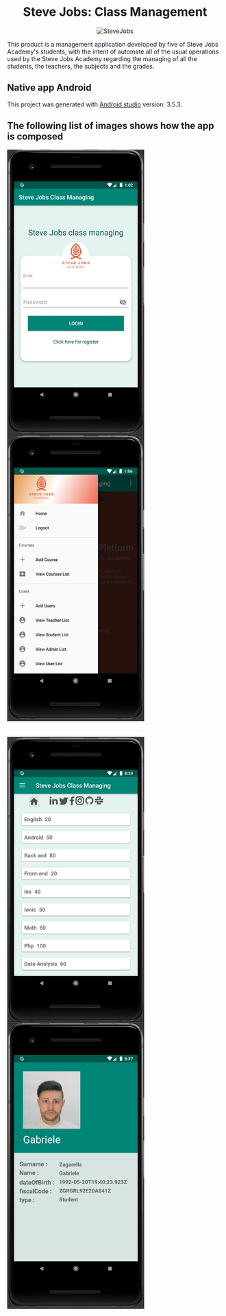 <h1 align=center>Steve Jobs: Class Management </h1>
<p align=center>
  <img src=https://i.imgur.com/nUnIWCS.jpg alt=SteveJobs Academy>
</p>
This product is a management application developed by five of Steve Jobs Academy's students, with the intent of automate all of the usual operations used by the Steve Jobs Academy regarding the managing of all the students, the teachers, the subjects and the grades.

## Native app Android

This project was generated with [Android studio](https://developer.android.com/studio?gclid=Cj0KCQjwmpb0BRCBARIsAG7y4zbuHXssZ1KH7rWsVGNI2xHxWAY20wqwJJ37m7E4Qw8R---0UlVZkpAaAu8FEALw_wcB&gclsrc=aw.ds) version: 3.5.3.

## The following list of images shows how the app is composed
<div>
  <img align="left" width="320" alt="login" src="https://github.com/corradodiba/scm-android-native-app/blob/master/assets/login.png">
  <img  width="320" alt="menu" src="https://github.com/corradodiba/scm-android-native-app/blob/master/assets/menu.png">
    </div>
<br/>
<br/>
<div>
  <img align="left" width="320" alt="subjects" src="https://github.com/corradodiba/scm-android-native-app/blob/master/assets/subjects.png">
  <img width="320" alt="student_detailes" src="https://github.com/corradodiba/scm-android-native-app/blob/master/assets/student_detailes.png">
  </div>
